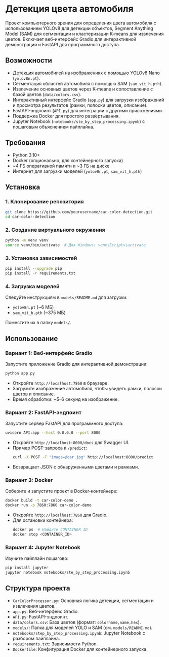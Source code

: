 # Детекция цвета автомобиля

Проект компьютерного зрения для определения цвета автомобиля с использованием YOLOv8 для детекции объектов, Segment Anything Model (SAM) для сегментации и кластеризации K-means для извлечения цветов. Включает веб-интерфейс Gradio для интерактивной демонстрации и FastAPI для программного доступа.

## Возможности
- Детекция автомобилей на изображениях с помощью YOLOv8 Nano (`yolov8n.pt`).
- Сегментация областей автомобиля с помощью SAM (`sam_vit_h.pth`).
- Извлечение основных цветов через K-means и сопоставление с базой цветов (`data/colors.csv`).
- Интерактивный интерфейс Gradio (`app.py`) для загрузки изображений и просмотра результатов (рамки, полоски цветов, описание).
- FastAPI-эндпоинт (`API.py`) для интеграции с другими приложениями.
- Поддержка Docker для простого развёртывания.
- Jupyter Notebook (`notebooks/ste_by_step_processing.ipynb`) с пошаговым объяснением пайплайна.

## Требования
- Python 3.10+
- Docker (опционально, для контейнерного запуска)
- ~4 ГБ оперативной памяти и ~3 ГБ на диске
- Интернет для загрузки моделей (`yolov8n.pt`, `sam_vit_h.pth`)

## Установка

### 1. Клонирование репозитория
```bash
git clone https://github.com/yourusername/car-color-detection.git
cd car-color-detection
```

### 2. Создание виртуального окружения
```bash
python -m venv venv
source venv/bin/activate  # Для Windows: venv\Scripts\activate
```

### 3. Установка зависимостей
```bash
pip install --upgrade pip
pip install -r requirements.txt
```

### 4. Загрузка моделей
Следуйте инструкциям в `models/README.md` для загрузки:
- `yolov8n.pt` (~6 МБ)
- `sam_vit_h.pth` (~375 МБ)

Поместите их в папку `models/`.

## Использование

### Вариант 1: Веб-интерфейс Gradio
Запустите приложение Gradio для интерактивной демонстрации:
```bash
python app.py
```
- Откройте `http://localhost:7860` в браузере.
- Загрузите изображение автомобиля, чтобы увидеть рамки, полоски цветов и описание.
- Время обработки: ~5–6 секунд на изображение.

### Вариант 2: FastAPI-эндпоинт
Запустите сервер FastAPI для программного доступа:
```bash
uvicorn API:app --host 0.0.0.0 --port 8000
```
- Откройте `http://localhost:8000/docs` для Swagger UI.
- Пример POST-запроса к `/predict`:
  ```bash
  curl -X POST -F "image=@car.jpg" http://localhost:8000/predict
  ```
- Возвращает JSON с обнаруженными цветами и рамками.

### Вариант 3: Docker
Соберите и запустите проект в Docker-контейнере:
```bash
docker build -t car-color-demo .
docker run -p 7860:7860 car-color-demo
```
- Откройте `http://localhost:7860` для Gradio.
- Для остановки контейнера:
  ```bash
  docker ps  # Найдите CONTAINER ID
  docker stop <CONTAINER_ID>
  ```

### Вариант 4: Jupyter Notebook
Изучите пайплайн пошагово:
```bash
pip install jupyter
jupyter notebook notebooks/ste_by_step_processing.ipynb
```

## Структура проекта
- `CarColorProcessor.py`: Основная логика детекции, сегментации и извлечения цветов.
- `app.py`: Веб-интерфейс Gradio.
- `API.py`: FastAPI-эндпоинт.
- `data/colors.csv`: База цветов (формат: `colorname,name,hex`).
- `models/`: Папка для моделей YOLO и SAM (см. `models/README.md`).
- `notebooks/step_by_step_processing.ipynb`: Jupyter Notebook с разбором пайплайна.
- `requirements.txt`: Зависимости Python.
- `Dockerfile`: Конфигурация Docker для контейнерного запуска.
